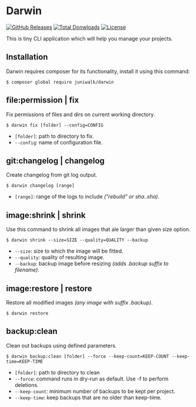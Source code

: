 Darwin
======

[![GitHub Releases](https://img.shields.io/github/release/juniwalk/darwin.svg?style=flat-square)](https://github.com/juniwalk/darwin/releases)
[![Total Donwloads](https://img.shields.io/packagist/dt/juniwalk/darwin.svg?style=flat-square)](https://packagist.org/packages/juniwalk/darwin)
[![License](https://img.shields.io/packagist/l/juniwalk/darwin.svg?style=flat-square)](https://mit-license.org)

This is tiny CLI application which will help you manage your projects.

Installation
------------

Darwin requires composer for its functionality, install it using this command:

```
$ composer global require juniwalk/darwin
```

file:permission | fix
---------------------
Fix permissions of files and dirs on current working directory.

```
$ darwin fix [folder] --config=CONFIG
```

- `[folder]`: path to directory to fix.
- `--config`: name of configuration file.

git:changelog | changelog
---------------------
Create changelog from git log output.

```
$ darwin changelog [range]
```

- `[range]`: range of the logs to include *("rebuild" or sha..sha)*.

image:shrink | shrink
---------------------
Use this command to shrink all images that ale larger than given size option.

```
$ darwin shrink --size=SIZE --quality=QUALITY --backup
```

- `--size`: size to which the image will be fitted.
- `--quality`: quality of resulting image.
- `--backup`: backup image before resizing *(adds .backup suffix to filename)*.

image:restore | restore
-----------------------
Restore all modified images *(any image with suffix .backup)*.

```
$ darwin restore
```

backup:clean
------------
Clean out backups using defined parameters.

```
$ darwin backup:clean [folder] --force --keep-count=KEEP-COUNT --keep-time=KEEP-TIME
```

- `[folder]`: path to directory to clean
- `--force`: command runs in dry-run as default. Use -f to perform deletions.
- `--keep-count`: minimum number of backups to be kept per project.
- `--keep-time`: keep backups that are no older than keep-time.
